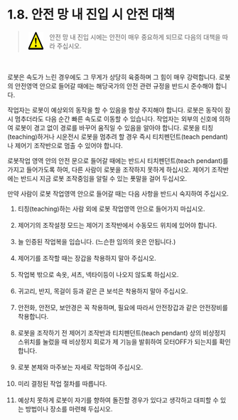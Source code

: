 ﻿# 1.8. 안전 망 내 진입 시 안전 대책

<blockquote>
<table border="0">
    <thead>
        <tr>
            <td>
            <div align="center">
              <img src="../_assets/주의표시.png" width = 40 height = 40>
            </div>
            </td> 
            <td colspan="4"> 
                안전 망 내 진입 시에는 안전이 매우 중요하게 되므로 다음의 대책을 따라 주십시오.
            </td>
        </tr>
    </thead>
</table>  
</blockquote><br>

로봇은 속도가 느린 경우에도 그 무게가 상당히 육중하며 그 힘이 매우 강력합니다. 로봇의 안전영역 안으로 들어갈 때에는 해당국가의 안전 관련 규정을 반드시 준수해야 합니다. 

작업자는 로봇이 예상외의 동작을 할 수 있음을 항상 주지해야 합니다. 로봇은 동작이 잠시 멈추더라도 다음 순간 빠른 속도로 이동할 수 있습니다. 작업자는 외부의 신호에 의하여 로봇이 경고 없이 경로를 바꾸어 움직일 수 있음을 알아야 합니다. 로봇을 티칭(teaching)하거나 시운전시 로봇을 멈추려 할 경우 즉시 티치펜던트(teach pendant)나 제어기 조작반으로 멈출 수 있어야 합니다.

로봇작업 영역 안의 안전 문으로 들어갈 때에는 반드시 티치펜던트(teach pendant)를 가지고 들어가도록 하여, 다른 사람이 로봇을 조작하지 못하게 하십시오. 제어기 조작반에는 반드시 지금 로봇 조작중임을 알릴 수 있는 푯말을 걸어 두십시오.

만약 사람이 로봇 작업영역 안으로 들어갈 때는 다음 사항을 반드시 숙지하여 주십시오. 

<ol style="list-style-type:decimal" start="1">
		<li>
            티칭(teaching)하는 사람 외에 로봇 작업영역 안으로 들어가지 마십시오. 
        </li><br>			
		<li>
            제어기의 조작설정 모드는 제어기 조작반에서 수동모드 위치에 있어야 합니다. 
        </li><br>	  
        <li>
        	늘 인증된 작업복을 입습니다. (느슨한 임의의 옷은 안됩니다.) 
        </li><br>	
        <li>
            제어기를 조작할 때는 장갑을 착용하지 말아 주십시오. 
        </li><br>	 
        <li>
            작업복 밖으로 속옷, 셔츠, 넥타이등이 나오지 않도록 하십시오. 
        </li><br>	 
        <li>
            귀고리, 반지, 목걸이 등과 같은 큰 보석은 착용하지 말아 주십시오. 
        </li><br>	      
        <li>
            안전화, 안전모, 보안경은 꼭 착용하며, 필요에 따라서 안전장갑과 같은 안전장비를 착용합니다. 
        </li><br>	 
        <li>
            로봇을 조작하기 전 제어기 조작반과 티치펜던트(teach pendant) 상의 비상정지 스위치를 눌렀을 때 비상정지 회로가 제 기능을 발휘하여 모터OFF가 되는지를 확인합니다. 
        </li><br>	
        <li>
            로봇 본체와 마주보는 자세로 작업하여 주십시오.  
        </li><br>	
        <li>
            미리 결정된 작업 절차를 따릅니다.
        </li><br>	
        <li>
            예상치 못하게 로봇이 자기를 향하여 돌진할 경우가 있다고 생각하고 대피할 수 있는 방법이나 장소를 마련해 두십시오.
        </li><br>	
</ol>